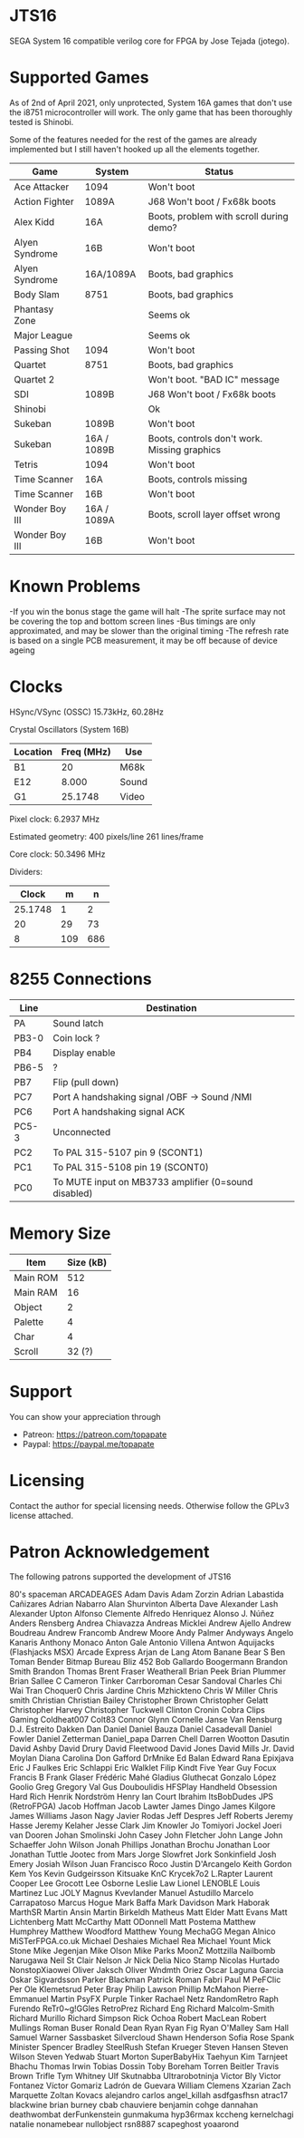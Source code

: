 # JTS16

SEGA System 16 compatible verilog core for FPGA by Jose Tejada (jotego).

# Supported Games

As of 2nd of April 2021, only unprotected, System 16A games that don't use the i8751 microcontroller will work. The only game that has been thoroughly tested is Shinobi.

Some of the features needed for the rest of the games are already implemented but I still haven't hooked up all the elements together.

Game           |  System     | Status
---------------|-------------|----------
Ace Attacker   | 1094        | Won't boot
Action Fighter | 1089A       | J68 Won't boot / Fx68k boots
Alex Kidd      | 16A         | Boots, problem with scroll during demo?
Alyen Syndrome | 16B         | Won't boot
Alyen Syndrome | 16A/1089A   | Boots, bad graphics
Body Slam      | 8751        | Boots, bad graphics
Phantasy Zone  |             | Seems ok
Major League   |             | Seems ok
Passing Shot   | 1094        | Won't boot
Quartet        | 8751        | Boots, bad graphics
Quartet 2      |             | Won't boot. "BAD IC" message
SDI            | 1089B       | J68 Won't boot / Fx68k boots
Shinobi        |             | Ok
Sukeban        | 1089B       | Won't boot
Sukeban        | 16A / 1089B | Boots, controls don't work. Missing graphics
Tetris         | 1094        | Won't boot
Time Scanner   | 16A         | Boots, controls missing
Time Scanner   | 16B         | Won't boot
Wonder Boy III | 16A / 1089A | Boots, scroll layer offset wrong
Wonder Boy III | 16B         | Won't boot



# Known Problems

-If you win the bonus stage the game will halt
-The sprite surface may not be covering the top and bottom screen lines
-Bus timings are only approximated, and may be slower than the original timing
-The refresh rate is based on a single PCB measurement, it may be off because of device ageing

# Clocks

HSync/VSync (OSSC) 15.73kHz, 60.28Hz

Crystal Oscillators (System 16B)

Location | Freq (MHz) | Use
---------|------------|-------
B1       | 20         | M68k
E12      | 8.000      | Sound
G1       | 25.1748    | Video

Pixel clock: 6.2937 MHz

Estimated geometry:
    400 pixels/line
    261 lines/frame

Core clock: 50.3496 MHz

Dividers:

Clock   |  m   |  n
--------|------|-----
25.1748 |   1  |   2
20      |  29  |  73
8       | 109  | 686

# 8255 Connections

Line   |  Destination
-------|--------------
PA     |  Sound latch
PB3-0  |  Coin lock ?
PB4    |  Display enable
PB6-5  |  ?
PB7    |  Flip (pull down)
PC7    |  Port A handshaking signal /OBF -> Sound /NMI
PC6    |  Port A handshaking signal ACK
PC5-3  |  Unconnected
PC2    |  To PAL 315-5107 pin 9 (SCONT1)
PC1    |  To PAL 315-5108 pin 19 (SCONT0)
PC0    |  To MUTE input on MB3733 amplifier (0=sound disabled)

# Memory Size

Item      |  Size (kB)
----------|------------
Main ROM  |  512
Main RAM  |   16
Object    |    2
Palette   |    4
Char      |    4
Scroll    |   32 (?)

# Support

You can show your appreciation through
* Patreon: https://patreon.com/topapate
* Paypal: https://paypal.me/topapate

# Licensing

Contact the author for special licensing needs. Otherwise follow the GPLv3 license attached.

# Patron Acknowledgement

The following patrons supported the development of JTS16

80's spaceman                           ARCADEAGES
Adam Davis                              Adam Zorzin
Adrian Labastida Cañizares              Adrian Nabarro
Alan Shurvinton                         Alberta Dave
Alexander Lash                          Alexander Upton
Alfonso Clemente                        Alfredo Henriquez
Alonso J. Núñez                         Anders Rensberg
Andrea Chiavazza                        Andreas Micklei
Andrew Ajello                           Andrew Boudreau
Andrew Francomb                         Andrew Moore
Andy Palmer                             Andyways
Angelo Kanaris                          Anthony Monaco
Anton Gale                              Antonio Villena
Antwon                                  Aquijacks (Flashjacks MSX)
Arcade Express                          Arjan de Lang
Atom                                    Banane
Bear S                                  Ben Toman
Bender                                  Bitmap Bureau
Bliz 452                                Bob Gallardo
Boogermann                              Brandon Smith
Brandon Thomas                          Brent Fraser Weatherall
Brian Peek                              Brian Plummer
Brian Sallee                            C
Cameron Tinker                          Carrboroman
Cesar Sandoval                          Charles
Chi Wai Tran                            Choquer0
Chris Jardine                           Chris Mzhickteno
Chris W Miller                          Chris smith
Christian                               Christian Bailey
Christopher Brown                       Christopher Gelatt
Christopher Harvey                      Christopher Tuckwell
Clinton Cronin                          Cobra Clips Gaming
Coldheat007                             Colt83
Connor Glynn                            Cornelle Janse Van Rensburg
D.J. Estreito                           Dakken
Dan                                     Daniel
Daniel Bauza                            Daniel Casadevall
Daniel Fowler                           Daniel Zetterman
Daniel_papa                             Darren Chell
Darren Wootton                          Dasutin
David Ashby                             David Drury
David Fleetwood                         David Jones
David Mills Jr.                         David Moylan
Diana Carolina                          Don Gafford
DrMnike                                 Ed Balan
Edward Rana                             Epixjava
Eric J Faulkes                          Eric Schlappi
Eric Walklet                            Filip Kindt
Five Year Guy                           Focux
Francis B                               Frank Glaser
Frédéric Mahé                           Gladius
Gluthecat                               Gonzalo López
Goolio                                  Greg
Gregory Val                             Gus Douboulidis
HFSPlay                                 Handheld Obsession
Hard Rich                               Henrik Nordström
Henry                                   Ian Court
Ibrahim                                 ItsBobDudes
JPS (RetroFPGA)                         Jacob Hoffman
Jacob Lawter                            James Dingo
James Kilgore                           James Williams
Jason Nagy                              Javier Rodas
Jeff Despres                            Jeff Roberts
Jeremy Hasse                            Jeremy Kelaher
Jesse Clark                             Jim Knowler
Jo Tomiyori                             Jockel
Joeri van Dooren                        Johan Smolinski
John Casey                              John Fletcher
John Lange                              John Schaeffer
John Wilson                             Jonah Phillips
Jonathan Brochu                         Jonathan Loor
Jonathan Tuttle                         Jootec from Mars
Jorge Slowfret                          Jork Sonkinfield
Josh Emery                              Josiah Wilson
Juan Francisco Roco                     Justin D'Arcangelo
Keith Gordon                            Kem Yos
Kevin Gudgeirsson                       Kitsuake
KnC                                     Krycek7o2
L.Rapter                                Laurent Cooper
Lee Grocott                             Lee Osborne
Leslie Law                              Lionel LENOBLE
Louis Martinez                          Luc JOLY
Magnus Kvevlander                       Manuel Astudillo
Marcelo Carrapatoso                     Marcus Hogue
Mark Baffa                              Mark Davidson
Mark Haborak                            MarthSR
Martin Ansin                            Martin Birkeldh
Matheus                                 Matt Elder
Matt Evans                              Matt Lichtenberg
Matt McCarthy                           Matt ODonnell
Matt Postema                            Matthew Humphrey
Matthew Woodford                        Matthew Young
MechaGG                                 Megan Alnico
MiSTerFPGA.co.uk                        Michael Deshaies
Michael Rea                             Michael Yount
Mick Stone                              Mike Jegenjan
Mike Olson                              Mike Parks
MoonZ                                   Mottzilla
Nailbomb                                Narugawa
Neil St Clair                           Nelson Jr
Nick Delia                              Nico Stamp
Nicolas Hurtado                         NonstopXiaowei
Oliver Jaksch                           Oliver Wndmth
Oriez                                   Oscar Laguna Garcia
Oskar Sigvardsson                       Parker Blackman
Patrick Roman Fabri                     Paul M
PeFClic                                 Per Ole Klemetsrud
Peter Bray                              Philip Lawson
Phillip McMahon                         Pierre-Emmanuel Martin
PsyFX                                   Purple Tinker
Rachael Netz                            RandomRetro
Raph Furendo                            ReTr0~g!GGles
RetroPrez                               Richard Eng
Richard Malcolm-Smith                   Richard Murillo
Richard Simpson                         Rick Ochoa
Robert MacLean                          Robert Mullings
Roman Buser                             Ronald Dean
Ryan                                    Ryan Fig
Ryan O'Malley                           Sam Hall
Samuel Warner                           Sassbasket Silvercloud
Shawn Henderson                         Sofia Rose
Spank Minister                          Spencer Bradley
SteelRush                               Stefan Krueger
Steven Hansen                           Steven Wilson
Steven Yedwab                           Stuart Morton
SuperBabyHix                            Taehyun Kim
Tarnjeet Bhachu                         Thomas Irwin
Tobias Dossin                           Toby Boreham
Torren Beitler                          Travis Brown
Trifle                                  Tym Whitney
Ulf Skutnabba                           Ultrarobotninja
Victor Bly                              Victor Fontanez
Víctor Gomariz Ladrón de Guevara        William Clemens
Xzarian                                 Zach Marquette
Zoltan Kovacs                           alejandro carlos
angel_killah                            asdfgasfhsn
atrac17                                 blackwine
brian burney                            cbab
chauviere benjamin                      cohge
dannahan                                deathwombat
derFunkenstein                          gunmakuma
hyp36rmax                               kccheng
kernelchagi                             natalie
nonamebear                              nullobject
rsn8887                                 scapeghost
yoaarond